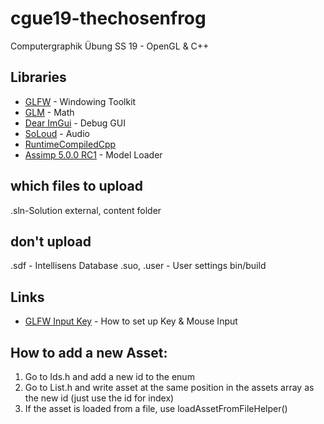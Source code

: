 # cgue19-thechosenfrog
Computergraphik Übung SS 19 - OpenGL & C++

## Libraries
- [GLFW](https://www.glfw.org/) - Windowing Toolkit
- [GLM](https://github.com/g-truc/glm) - Math
- [Dear ImGui](https://github.com/ocornut/imgui) - Debug GUI
- [SoLoud](https://github.com/jarikomppa/soloud) - Audio
- [RuntimeCompiledCpp](https://github.com/RuntimeCompiledCPlusPlus/RuntimeCompiledCPlusPlus)
- [Assimp 5.0.0 RC1](https://github.com/assimp/assimp) - Model Loader


## which files to upload
.sln-Solution
external, content folder

## don't upload
.sdf - Intellisens Database
.suo, .user - User settings
bin/build

## Links

- [GLFW Input Key](https://www.glfw.org/docs/latest/input_guide.html#input_key) - How to set up Key & Mouse Input

## How to add a new Asset:
1. Go to <Asset>Ids.h and add a new id to the enum
1. Go to <Asset>List.h and write asset at the same position in the assets array as the new id (just use the id for index)
 1. If the asset is loaded from a file, use loadAssetFromFileHelper()
